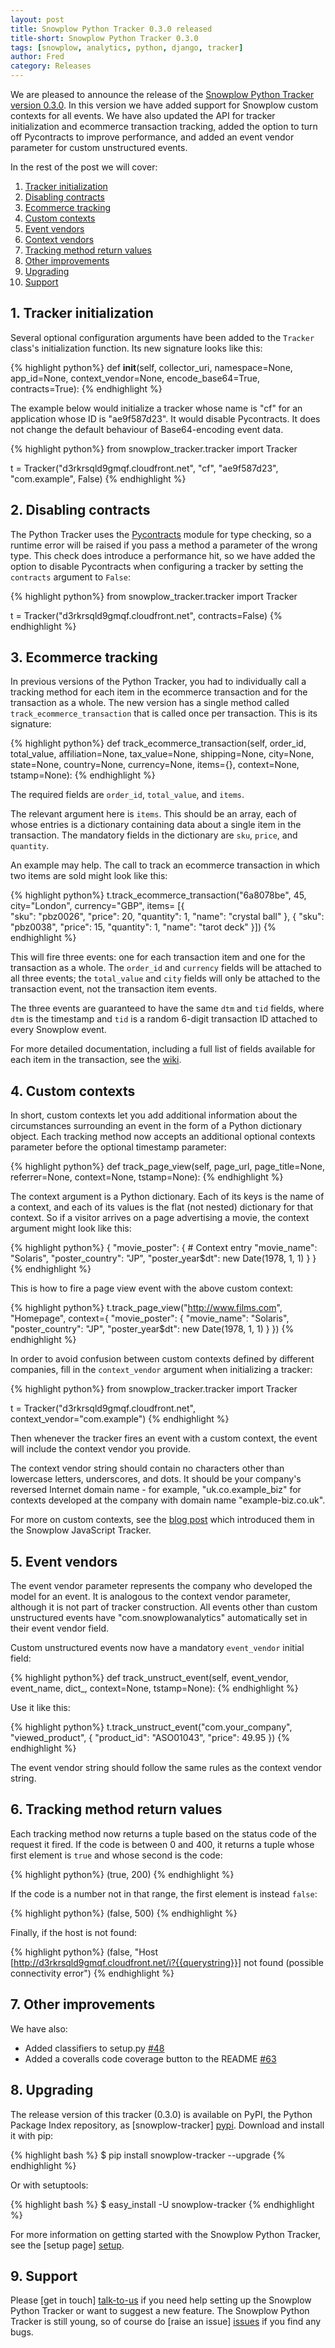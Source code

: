 ```yaml
---
layout: post
title: Snowplow Python Tracker 0.3.0 released
title-short: Snowplow Python Tracker 0.3.0
tags: [snowplow, analytics, python, django, tracker]
author: Fred
category: Releases
---
```


We are pleased to announce the release of the [Snowplow Python Tracker version 0.3.0][repo]. In this version we have added support for Snowplow custom contexts for all events. We have also updated the API for tracker initialization and ecommerce transaction tracking, added the option to turn off Pycontracts to improve performance, and added an event vendor parameter for custom unstructured events.

In the rest of the post we will cover:

1. [Tracker initialization](/blog/2014/04/25/snowplow-python-tracker-0.3.0-released/#tracker-initialization)
2. [Disabling contracts](/blog/2014/04/25/snowplow-python-tracker-0.3.0-released/#contracts)
3. [Ecommerce tracking](/blog/2014/04/25/snowplow-python-tracker-0.3.0-released/#ecommerce)
4. [Custom contexts](/blog/2014/04/25/snowplow-python-tracker-0.3.0-released/#contexts)
5. [Event vendors](/blog/2014/04/25/snowplow-python-tracker-0.3.0-released/#event-vendor)
6. [Context vendors](/blog/2014/04/25/snowplow-python-tracker-0.3.0-released/#context-vendor)
6. [Tracking method return values](/blog/2014/04/25/snowplow-python-tracker-0.3.0-released/#other)
7. [Other improvements](/blog/2014/04/25/snowplow-python-tracker-0.3.0-released/#other)
8. [Upgrading](/blog/2014/04/25/snowplow-python-tracker-0.3.0-released/#upgrading)
9. [Support](/blog/2014/04/25/snowplow-python-tracker-0.3.0-released/#support)

<!--more-->

<h2><a name="tracker-initialization">1. Tracker initialization</a></h2>

Several optional configuration arguments have been added to the `Tracker` class's initialization function. Its new signature looks like this:

{% highlight python%}
def __init__(self, collector_uri,
             namespace=None, app_id=None, context_vendor=None, encode_base64=True, contracts=True):
{% endhighlight %}

The example below would initialize a tracker whose name is "cf" for an application whose ID is "ae9f587d23". It would disable Pycontracts. It does not change the default behaviour of Base64-encoding event data.

{% highlight python%}
from snowplow_tracker.tracker import Tracker

t = Tracker("d3rkrsqld9gmqf.cloudfront.net", "cf", "ae9f587d23", "com.example", False)
{% endhighlight %}

<h2><a name="contracts">2. Disabling contracts</a></h2>

The Python Tracker uses the [Pycontracts][contracts] module for type checking, so a runtime error will be raised if you pass a method a parameter of the wrong type. This check does introduce a performance hit, so we have added the option to disable Pycontracts when configuring a tracker by setting the `contracts` argument to `False`:

{% highlight python%}
from snowplow_tracker.tracker import Tracker

t = Tracker("d3rkrsqld9gmqf.cloudfront.net", contracts=False)
{% endhighlight %}

<h2><a name="ecommerce">3. Ecommerce tracking</a></h2>

In previous versions of the Python Tracker, you had to individually call a tracking method for each item in the ecommerce transaction and for the transaction as a whole. The new version has a single method called `track_ecommerce_transaction` that is called once per transaction. This is its signature:

{% highlight python%}
def track_ecommerce_transaction(self, order_id, total_value,
                                affiliation=None, tax_value=None, shipping=None,
                                city=None, state=None, country=None, currency=None,
                                items={},
                                context=None, tstamp=None):
{% endhighlight %}

The required fields are `order_id`, `total_value`, and `items`.

The relevant argument here is `items`. This should be an array, each of whose entries is a dictionary containing data about a single item in the transaction. The mandatory fields in the dictionary are `sku`, `price`, and `quantity`.

An example may help. The call to track an ecommerce transaction in which two items are sold might look like this:

{% highlight python%}
t.track_ecommerce_transaction("6a8078be", 45, city="London", currency="GBP", items=
    [{  
        "sku": "pbz0026",
        "price": 20,
        "quantity": 1,
        "name": "crystal ball"
    },
    {
        "sku": "pbz0038",
        "price": 15,
        "quantity": 1,
        "name": "tarot deck"
    }])
{% endhighlight %}             

This will fire three events: one for each transaction item and one for the transaction as a whole. The `order_id` and `currency` fields will be attached to all three events; the `total_value` and `city` fields will only be attached to the transaction event, not the transaction item events.

The three events are guaranteed to have the same `dtm` and `tid` fields, where `dtm` is the timestamp and `tid` is a random 6-digit transaction ID attached to every Snowplow event.

For more detailed documentation, including a full list of fields available for each item in the transaction, see the [wiki][wiki].

<h2><a name="contexts">4. Custom contexts</a></h2>

In short, custom contexts let you add additional information about the circumstances surrounding an event in the form of a Python dictionary object. Each tracking method now accepts an additional optional contexts parameter before the optional timestamp parameter:

{% highlight python%}
def track_page_view(self, page_url, page_title=None, referrer=None, context=None, tstamp=None):
{% endhighlight %}

The context argument is a Python dictionary. Each of its keys is the name of a context, and each of its values is the flat (not nested) dictionary for that context. So if a visitor arrives on a page advertising a movie, the context argument might look like this:

{% highlight python%}
{
    "movie_poster": {          # Context entry
        "movie_name": "Solaris",
        "poster_country": "JP",
        "poster_year$dt": new Date(1978, 1, 1)
    }
}
{% endhighlight %}

This is how to fire a page view event with the above custom context:

{% highlight python%}
t.track_page_view("http://www.films.com", "Homepage", context={
    "movie_poster": {
        "movie_name": "Solaris",
        "poster_country": "JP",
        "poster_year$dt": new Date(1978, 1, 1)
    }
})
{% endhighlight %}

In order to avoid confusion between custom contexts defined by different companies, fill in the `context_vendor` argument when initializing a tracker:

{% highlight python%}
from snowplow_tracker.tracker import Tracker

t = Tracker("d3rkrsqld9gmqf.cloudfront.net", context_vendor="com.example")
{% endhighlight %}

Then whenever the tracker fires an event with a custom context, the event will include the context vendor you provide.

The context vendor string should contain no characters other than lowercase letters, underscores, and dots. It should be your company's reversed Internet domain name - for example, "uk.co.example_biz" for contexts developed at the company with domain name "example-biz.co.uk".

For more on custom contexts, see the [blog post][contexts] which introduced them in the Snowplow JavaScript Tracker.

<h2><a name="event-vendor">5. Event vendors</a></h2>

The event vendor parameter represents the company who developed the model for an event. It is analogous to the context vendor parameter, although it is not part of tracker construction. All events other than custom unstructured events have "com.snowplowanalytics" automatically set in their event vendor field.

Custom unstructured events now have a mandatory `event_vendor` initial field:

{% highlight python%}
def track_unstruct_event(self, event_vendor, event_name, dict_, context=None, tstamp=None):
{% endhighlight %}

Use it like this:

{% highlight python%}
t.track_unstruct_event("com.your_company", "viewed_product",  {
	"product_id": "ASO01043",
	"price": 49.95
})
{% endhighlight %}

The event vendor string should follow the same rules as the context vendor string.

<h2><a name="return">6. Tracking method return values</a></h2>

Each tracking method now returns a tuple based on the status code of the request it fired. If the code is between 0 and 400, it returns a tuple whose first element is `true` and whose second is the code:

{% highlight python%}
(true, 200)
{% endhighlight %}

If the code is a number not in that range, the first element is instead `false`:

{% highlight python%}
(false, 500)
{% endhighlight %}

Finally, if the host is not found:

{% highlight python%}
(false, "Host [http://d3rkrsqld9gmqf.cloudfront.net/i?{{querystring}}] not found (possible connectivity error")
{% endhighlight %}

<h2><a name="other">7. Other improvements </a></h2>

We have also:

* Added classifiers to setup.py [#48][48]
* Added a coveralls code coverage button to the README [#63][63]

<h2><a name="upgrading">8. Upgrading</a></h2>

The release version of this tracker (0.3.0) is available on PyPI, the Python Package Index repository, as [snowplow-tracker] [pypi]. Download and install it with pip:

{% highlight bash %}
$ pip install snowplow-tracker --upgrade
{% endhighlight %}

Or with setuptools:

{% highlight bash %}
$ easy_install -U snowplow-tracker
{% endhighlight %}

For more information on getting started with the Snowplow Python Tracker, see the [setup page] [setup].

<h2><a name="support">9. Support</a></h2>

Please [get in touch] [talk-to-us] if you need help setting up the Snowplow Python Tracker or want to suggest a new feature. The Snowplow Python Tracker is still young, so of course do [raise an issue] [issues] if you find any bugs.

[48]: https://github.com/snowplow/snowplow-python-tracker/issues/48
[63]: https://github.com/snowplow/snowplow-python-tracker/issues/63

[repo]: https://github.com/snowplow/snowplow-python-tracker
[contracts]: https://github.com/AndreaCensi/contracts
[wiki]: https://github.com/snowplow/snowplow/wiki/Python-Tracker
[contexts]: http://snowplowanalytics.com/blog/2014/01/27/snowplow-javascript-tracker-0.13.0-released-with-custom-contexts/#contexts
[pypi]: https://pypi.python.org/pypi/snowplow-tracker/0.3.0
[setup]: https://github.com/snowplow/snowplow/wiki/Python-tracker-setup
[talk-to-us]: https://github.com/snowplow/snowplow/wiki/Talk-to-us
[issues]: https://github.com/snowplow/snowplow/issues
